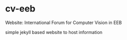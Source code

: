 # cv-eeb
Website: International Forum for Computer Vision in EEB

simple jekyll based website to host information
